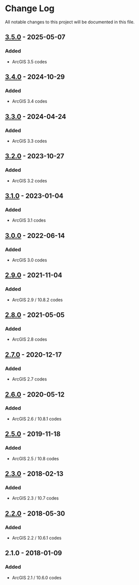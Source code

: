 # Change Log
All notable changes to this project will be documented in this file.

## [3.5.0] - 2025-05-07

### Added

* ArcGIS 3.5 codes

## [3.4.0] - 2024-10-29

### Added

* ArcGIS 3.4 codes

## [3.3.0] - 2024-04-24

### Added

* ArcGIS 3.3 codes


## [3.2.0] - 2023-10-27

### Added

* ArcGIS 3.2 codes

## [3.1.0] - 2023-01-04

### Added

* ArcGIS 3.1 codes

## [3.0.0] - 2022-06-14

### Added

* ArcGIS 3.0 codes

## [2.9.0] - 2021-11-04

### Added

* ArcGIS 2.9 / 10.8.2 codes

## [2.8.0] - 2021-05-05

### Added

* ArcGIS 2.8 codes

## [2.7.0] - 2020-12-17

### Added

* ArcGIS 2.7 codes

## [2.6.0] - 2020-05-12

### Added

* ArcGIS 2.6 / 10.8.1 codes

## [2.5.0] - 2019-11-18

### Added

* ArcGIS 2.5 / 10.8 codes

## [2.3.0] - 2018-02-13

### Added

* ArcGIS 2.3 / 10.7 codes

## [2.2.0] - 2018-05-30

### Added

* ArcGIS 2.2 / 10.6.1 codes

## 2.1.0 - 2018-01-09

### Added

* ArcGIS 2.1 / 10.6.0 codes

[3.5.0]: https://github.com/Esri/projection-engine-db-doc/compare/v3.4.0...v3.5.0
[3.4.0]: https://github.com/Esri/projection-engine-db-doc/compare/v3.3.0...v3.4.0
[3.3.0]: https://github.com/Esri/projection-engine-db-doc/compare/v3.2.0...v3.3.0
[3.2.0]: https://github.com/Esri/projection-engine-db-doc/compare/v3.1.0...v3.2.0
[3.1.0]: https://github.com/Esri/projection-engine-db-doc/compare/v3.0.0...v3.1.0
[3.0.0]: https://github.com/Esri/projection-engine-db-doc/compare/v2.9.0...v3.0.0
[2.9.0]: https://github.com/Esri/projection-engine-db-doc/compare/v2.8.0...v2.9.0
[2.8.0]: https://github.com/Esri/projection-engine-db-doc/compare/v2.7.0...v2.8.0
[2.7.0]: https://github.com/Esri/projection-engine-db-doc/compare/v2.6.0...v2.7.0
[2.6.0]: https://github.com/Esri/projection-engine-db-doc/compare/v2.5.0...v2.6.0
[2.5.0]: https://github.com/Esri/projection-engine-db-doc/compare/v2.3.0...v2.5.0
[2.3.0]: https://github.com/Esri/projection-engine-db-doc/compare/v2.2.0...v2.3.0
[2.2.0]: https://github.com/Esri/projection-engine-db-doc/compare/v2.1.0...v2.2.0
